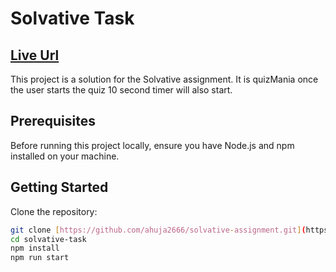 # Solvative Task

## [Live Url]([https://solvative-ha.vercel.app/](https://solvative-task.vercel.app/))

This project is a solution for the Solvative assignment. 
It is quizMania once the user starts the quiz 10 second timer will also start.


## Prerequisites

Before running this project locally, ensure you have Node.js and npm installed on your machine.

## Getting Started

Clone the repository:

```bash
git clone [https://github.com/ahuja2666/solvative-assignment.git](https://github.com/ttarunn/solvative-task)
cd solvative-task
npm install
npm run start
```
